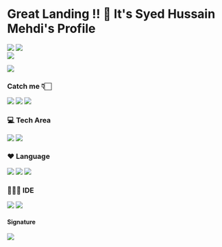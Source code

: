 # Great Landing !! 👋 It's Syed Hussain Mehdi's Profile

![](https://komarev.com/ghpvc/?username=shmehdi01&color=blue&style=flat-square&label=Syed's+Profile+View) 
<a href="https://stackoverflow.com/cv/shmehdi01">
    <img src="https://img.shields.io/badge/Stack%20Overflow-Resume-F47F24">                                                   
</a>
![](https://github-readme-streak-stats.herokuapp.com/?user=shmehdi01)

<img src="https://github-readme-stats.vercel.app/api?username=shmehdi01"/>

### Catch me 👇🏻
[![](https://img.shields.io/badge/Medium-12100E?style=for-the-badge&logo=medium&logoColor=white)](https://medium.com/@shmehdi01) [![](	https://img.shields.io/badge/LinkedIn-0077B5?style=for-the-badge&logo=linkedin&logoColor=white)](https://www.linkedin.com/in/shmehdi01/) [![](	https://img.shields.io/badge/Twitter-1DA1F2?style=for-the-badge&logo=twitter&logoColor=white)](https://twitter.com/shmehdi01/)

### 💻 Tech Area
![](https://img.shields.io/badge/Android-3DDC84?style=for-the-badge&logo=android&logoColor=white) ![](https://img.shields.io/badge/Flutter-02569B?style=for-the-badge&logo=flutter&logoColor=white
) 

### ❤️ Language 
![](https://img.shields.io/badge/Java-ED8B00?style=for-the-badge&logo=java&logoColor=white
)   ![](https://img.shields.io/badge/Kotlin-0095D5?&style=for-the-badge&logo=kotlin&logoColor=white
) ![](https://img.shields.io/badge/Dart-0175C2?style=for-the-badge&logo=dart&logoColor=white
) 

### 👨🏼‍💻 IDE
![](https://img.shields.io/badge/Android_Studio-3DDC84?style=for-the-badge&logo=android-studio&logoColor=white
) ![](https://img.shields.io/badge/Visual_Studio_Code-0078D4?style=for-the-badge&logo=visual%20studio%20code&logoColor=white
) 

#### Signature
![](https://img.shields.io/badge/SYED_HUSSAIN_MEHDI-000000?style=for-the-badge&logo=SYED&logoColor=white)

<!--
**shmehdi01/shmehdi01** is a ✨ _special_ ✨ repository because its `README.md` (this file) appears on your GitHub profile.

![](https://github-readme-stats.vercel.app/api/top-langs/?username=shmehdi01)

Here are some ideas to get you started:

- 🔭 I’m currently working on ...
- 🌱 I’m currently learning ...
- 👯 I’m looking to collaborate on ...
- 🤔 I’m looking for help with ...
- 💬 Ask me about ...
- 📫 How to reach me: ...
- 😄 Pronouns: ...
- ⚡ Fun fact: ...
-->

